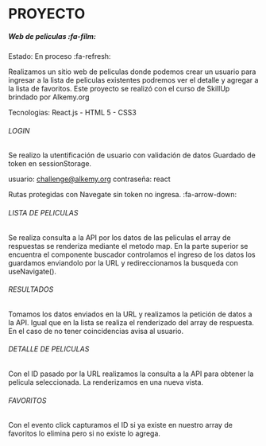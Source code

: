 # PROYECTO
#####  Web de peliculas  :fa-film:
Estado: En proceso  :fa-refresh:

Realizamos un sitio web de peliculas donde podemos crear un usuario para ingresar a la lista de peliculas existentes podremos ver el detalle y agregar a la lista de favoritos.
Este proyecto se realizó con el curso de SkillUp brindado por Alkemy.org


Tecnologias: React.js - HTML 5 - CSS3


###### LOGIN

Se realizo la utentificación de usuario con validación de datos
Guardado de token en sessionStorage.


usuario: challenge@alkemy.org
contraseña: react

Rutas protegidas con Navegate sin token no ingresa. :fa-arrow-down:

###### LISTA DE PELICULAS

Se realiza consulta a la API por los datos de las peliculas el array de respuestas se renderiza mediante el metodo map.
En la parte superior se encuentra el componente buscador controlamos el ingreso de los datos los guardamos enviandolo por la URL y redireccionamos la busqueda con useNavigate().

###### RESULTADOS
Tomamos los datos enviados en la URL y realizamos la petición de datos a la API.
Igual que en la lista se realiza el renderizado del array de respuesta.
En el caso de no tener coincidencias avisa al usuario.

###### DETALLE DE PELICULAS
Con el ID pasado por la URL realizamos la consulta a la API para obtener la pelicula seleccionada.
La renderizamos en una nueva vista.

###### FAVORITOS
Con el evento click capturamos el ID si ya existe en nuestro array de favoritos lo elimina pero si no existe lo agrega.
